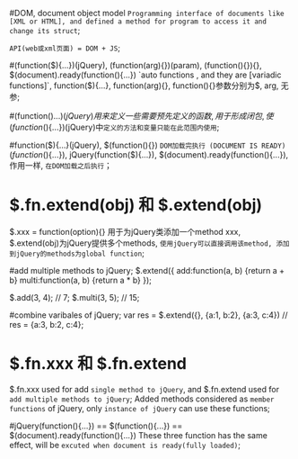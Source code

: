 #DOM, document object model
`Programming interface of documents like [XML or HTML], and defined a method for program to access it and change its struct`;

`API(web或xml页面) = DOM + JS`;

#(function($){...})(jQuery), (function(arg){})(param), (function(){}){}, $(document).ready(function(){...})
`auto functions , and they are [variadic functions]`, function($){...}, function(arg){}, function(){}参数分别为$, arg, 无参;

#(function($){...})(jQuery)
用来定义一些需要预先定义的函数, 用于形成闭包, 使(function($){...})(jQuery)中`定义的方法和变量只能在此范围内使用`;

#function($){...}(jQuery), $(function(){})
`DOM加载完执行 (DOCUMENT IS READY)`
$(function($){...}), jQuery(function($){...}), $(document).ready(function(){...}), 作用一样, `在DOM加载之后执行`；

# $.fn.extend(obj) 和 $.extend(obj)
$.xxx = function(option){} 用于为jQuery类添加一个method xxx, $.extend(obj)为jQuery提供多个methods, `使用jQuery可以直接调用该method, 添加到jQuery的methods为global function`;

#add multiple methods to jQuery;
$.extend({
    add:function(a, b) {return a + b}
    multi:function(a, b) {return a * b}
});

$.add(3, 4); // 7;
$.multi(3, 5); // 15;

#combine varibales of jQuery;
var res = $.extend({}, {a:1, b:2}, {a:3, c:4}) // res = {a:3, b:2, c:4};

# $.fn.xxx 和 $.fn.extend
$.fn.xxx used for add `single method to jQuery`, and $.fn.extend used for `add multiple methods to jQuery`;
Added methods considered as `member functions` of jQuery, only `instance of jQuery` can use these functions;

#jQuery(function(){...}) == $(function(){...}) == $(document).ready(function(){...})
These three function has the same effect, will be `excuted when document is ready(fully loaded)`;


